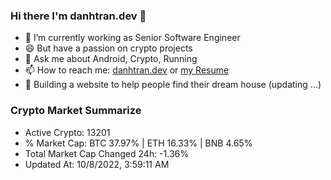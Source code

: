 ### Hi there I'm danhtran.dev 👋

- 🔭 I’m currently working as Senior Software Engineer
- 😄 But have a passion on crypto projects
- 💬 Ask me about Android, Crypto, Running 
- 📫 How to reach me: <a href="https://danhtran.dev" target="_blank">danhtran.dev</a> or <a href="Developer-Resume.pdf" target="_blank">my Resume</a>
- 🌱 Building a website to help people find their dream house (updating ...)

### Crypto Market Summarize
- Active Crypto: 13201
- % Market Cap: BTC 37.97% | ETH 16.33% | BNB 4.65%
- Total Market Cap Changed 24h: -1.36%
- Updated At: 10/8/2022, 3:59:11 AM
